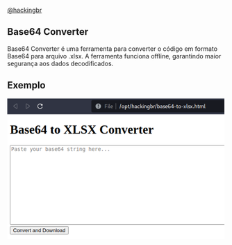 <p align="left">
    <a href="https://github.com/carineconstantino/hackingbr">@hackingbr</a>
</p>

## Base64 Converter
Base64 Converter é uma ferramenta para converter o código em formato Base64 para arquivo .xlsx. A ferramenta funciona offline, garantindo maior segurança aos dados decodificados.  

## Exemplo
<img width="500" src="base64-to-xlsx-exemplo.png" alt="Base64 Converter"><p></p>
#

